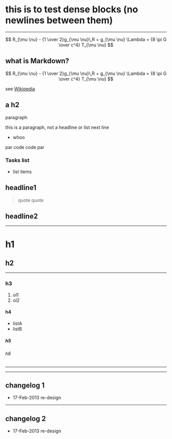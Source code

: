# this is to test dense blocks (no newlines between them)

----
$$
R_{\mu \nu} 
    - {1 \over 2}g_{\mu \nu}\,R 
        + g_{\mu \nu} \Lambda
= {8 \pi G \over c^4} T_{\mu \nu}
$$

## what is Markdown?
$$
R_{\mu \nu} 
    - {1 \over 2}g_{\mu \nu}\,R 
        + g_{\mu \nu} \Lambda
= {8 \pi G \over c^4} T_{\mu \nu}
$$

see [Wikipedia][]

a h2
----
paragraph

this is a paragraph, not a headline or list
next line
- whoo

par
	code
	code
par

### Tasks list
- list items

headline1
---------
> quote
> quote

[Wikipedia]: http://en.wikipedia.org/wiki/Markdown
headline2
---------

----
# h1
## h2
---
### h3
1. ol1
2. ol2

#### h4
- listA
- listB

##### h5
###### h6
--------

----

## changelog 1

* 17-Feb-2013 re-design

----
## changelog 2
* 17-Feb-2013 re-design